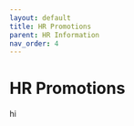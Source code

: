 ```yaml
---
layout: default
title: HR Promotions
parent: HR Information
nav_order: 4
---
```


# HR Promotions

hi 
